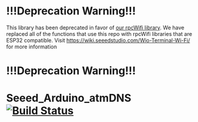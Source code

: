 !!!Deprecation Warning!!!
===================
This library has been deprecated in favor of [our rpcWifi library](https://github.com/Seeed-Studio/Seeed_Arduino_rpcWiFi). We have replaced all of the functions that use this repo with rpcWifi libraries that are ESP32 compatible.
Visit https://wiki.seeedstudio.com/Wio-Terminal-Wi-Fi/ for more information


!!!Deprecation Warning!!!
===================
# Seeed_Arduino_atmDNS  [![Build Status](https://travis-ci.com/Seeed-Studio/Seeed_Arduino_atmDNS.svg?branch=master)](https://travis-ci.com/Seeed-Studio/Seeed_Arduino_atmDNS)
